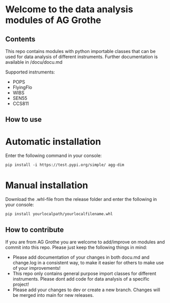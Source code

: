 # Welcome to the data analysis modules of AG Grothe

## Contents

This repo contains modules with python importable classes that can be used for data analysis of different instruments. Further documentation is available in /docu/docu.md

Supported instruments:
- POPS
- FlyingFlo
- WIBS
- SEN55
- CCS811

## How to use

# Automatic installation

Enter the following command in your console:
```
pip install -i https://test.pypi.org/simple/ agg-dim
```

# Manual installation

Download the .whl-file from the release folder and enter the following in your console:
```
pip install yourlocalpath/yourlocalfilename.whl
```

## How to contribute

If you are from AG Grothe you are welcome to add/improve on modules and commit into this repo. Please just keep the following things in mind:

- Please add documentation of your changes in both docu.md and change.log in a consistent way, to make it easier for others to make use of your improvements!
- This repo only contains general purpose import classes for different instruments. Please dont add code for data analysis of a specific project!
- Please add your changes to dev or create a new branch. Changes will be merged into main for new releases.